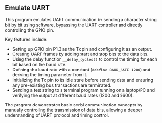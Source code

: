 ## Emulate UART

This program emulates UART communication by sending a character string bit by bit using software, bypassing the UART controller and directly controlling the GPIO pin.

Key features include:
- Setting up GPIO pin P1.3 as the Tx pin and configuring it as an output.
- Creating UART frames by adding start and stop bits to the data bits.
- Using the delay function `__delay_cycles()` to control the timing for each bit based on the baud rate.
- Defining the baud rate with a constant (`#define BAUD_RATE 1200`) and deriving the timing parameter from it.
- Initializing the Tx pin to its idle state before sending data and ensuring any pre-existing bus transactions are terminated.
- Sending a test string to a terminal program running on a laptop/PC and verifying the output at different baud rates (1200 and 9600).

The program demonstrates basic serial communication concepts by manually controlling the transmission of data bits, allowing a deeper understanding of UART protocol and timing control.